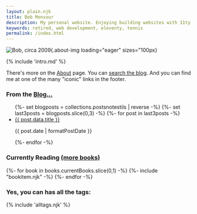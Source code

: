 ```yaml
---
layout: plain.njk
title: Bob Monsour
description: My personal website. Enjoying building websites with 11ty.
keywords: retired, web development, eleventy, tennis
permalink: /index.html
---
```


![Bob, circa 2009](/assets/img/about-bob.jpg){.about-img loading="eager" sizes="100px}

{% include 'intro.md' %}

There's more on the [About](/about/) page. You can [search the blog](/search/). And you can find me at one of the many "iconic" links in the footer.

<article class="homegrid">
	<div>
		<h3>From the <a href="/blog/">Blog...</a></h3>
		<ul>
			{%- set blogposts = collections.postsnotestils | reverse -%}
			{%- set last3posts = blogposts.slice(0,3) -%}
			{%- for post in last3posts -%}
				<li>
					<a href="{{ post.url }}">{{ post.data.title }}</a>
					<p class="blogdate">{{ post.date | formatPostDate }}</p>
				</li>
			{%- endfor -%}
		</ul>
	</div>
	<div>
		<h3>Currently Reading <a href="/books/">(more books)</a></h3>
		<div class="bklist">
			{%- for book in books.currentBooks.slice(0,1) -%}
				{%- include "bookitem.njk" -%}
			{%- endfor -%}
		</div>
	</div>
<div>
</div>

</article>

<div class="hometags">
  <h3>Yes, you can has all the tags:</h3>
	{% include 'alltags.njk' %}
</div>
